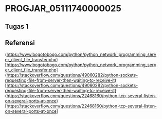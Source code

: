 # PROGJAR_05111740000025
## Tugas 1

## Referensi
(https://www.bogotobogo.com/python/python_network_programming_server_client_file_transfer.php)[https://www.bogotobogo.com/python/python_network_programming_server_client_file_transfer.php]
(https://stackoverflow.com/questions/49060282/python-sockets-requesting-file-from-server-then-waiting-to-receive-it)[https://stackoverflow.com/questions/49060282/python-sockets-requesting-file-from-server-then-waiting-to-receive-it]
(https://stackoverflow.com/questions/22468160/python-tcp-several-listen-on-several-ports-at-once)[https://stackoverflow.com/questions/22468160/python-tcp-several-listen-on-several-ports-at-once]
